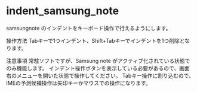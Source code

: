 # indent_samsung_note
samsungnote のインデントをキーボード操作で行えるようにします。

操作方法
Tabキーで1つインデント、Shift+Tabキーでインデントを1つ削除となります。

注意事項
常駐ソフトですが、Samsung note がアクティブ化されている状態でのみ機能します。
インデント操作ボタンを表示している必要があるので、画面右のメニューを開いた状態で操作してください。
Tabキー操作に割り込むので、IMEの予測候補操作は矢印キーかマウスでの操作になります。
